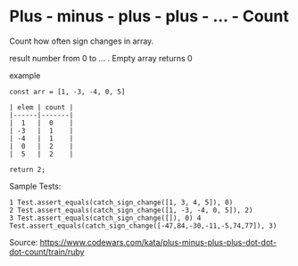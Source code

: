 # Plus - minus - plus - plus - ... - Count
Count how often sign changes in array.

result
number from 0 to ... . Empty array returns 0

example
```
const arr = [1, -3, -4, 0, 5]

| elem | count |
|------|-------|
|  1   |  0    |
| -3   |  1    |
| -4   |  1    |
|  0   |  2    |
|  5   |  2    |

return 2;
```
Sample Tests:
```
1 Test.assert_equals(catch_sign_change([1, 3, 4, 5]), 0)
2 Test.assert_equals(catch_sign_change([1, -3, -4, 0, 5]), 2)
3 Test.assert_equals(catch_sign_change([]), 0) 4
Test.assert_equals(catch_sign_change([-47,84,-30,-11,-5,74,77]), 3)
```

Source: https://www.codewars.com/kata/plus-minus-plus-plus-dot-dot-dot-count/train/ruby